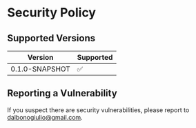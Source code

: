 # Security Policy

## Supported Versions

| Version        | Supported          |
|----------------|--------------------|
| 0.1.0-SNAPSHOT | :white_check_mark: |

## Reporting a Vulnerability

If you suspect there are security vulnerabilities, please report to dalbonogiulio@gmail.com.